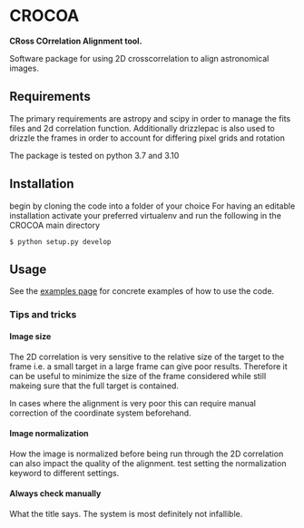 # CROCOA
<b>CRoss COrrelation Alignment tool. </b>

Software package for using 2D crosscorrelation to align astronomical images.



## Requirements
The primary requirements are astropy and scipy in order to manage the fits files and 2d correlation function. Additionally drizzlepac is also used to drizzle the frames in order to account for differing pixel grids and rotation

The package is tested on python 3.7 and 3.10


## Installation
begin by cloning the code into a folder of your choice 
For having an editable installation activate your preferred virtualenv and run the following in the CROCOA main directory

``` 
$ python setup.py develop
```

## Usage
 
See the [examples page](https://runnholm.github.io/CROCOA/examples/) for concrete examples of how to use the code.




### Tips and tricks

#### Image size
The 2D correlation is very sensitive to the relative size of the target to the frame i.e. a small target in a large frame can give poor results. Therefore it can be useful to minimize the size of the frame considered while still makeing sure that the full target is contained.

In cases where the alignment is very poor this can require manual correction of the coordinate system beforehand.

#### Image normalization
How the image is normalized before being run through the 2D correlation can also impact the quality of the alignment. test setting the normalization keyword to different settings.

#### Always check manually
What the title says. The system is most definitely not infallible.
